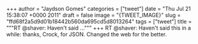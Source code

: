 
+++
author = "Jaydson Gomes"
categories = ["tweet"]
date = "Thu Jul 21 15:38:07 +0000 2011"
draft = false
image = "{TWEET_IMAGE}"
slug = "ffd68f2a5d9d01b18442b560da695cd5d8013264"
tags = ["tweet"]
title = """RT @shaver: Haven't said ..."""
+++
RT @shaver: Haven't said this in a while: thanks, Crock, for JSON. Changed the web for the better.
